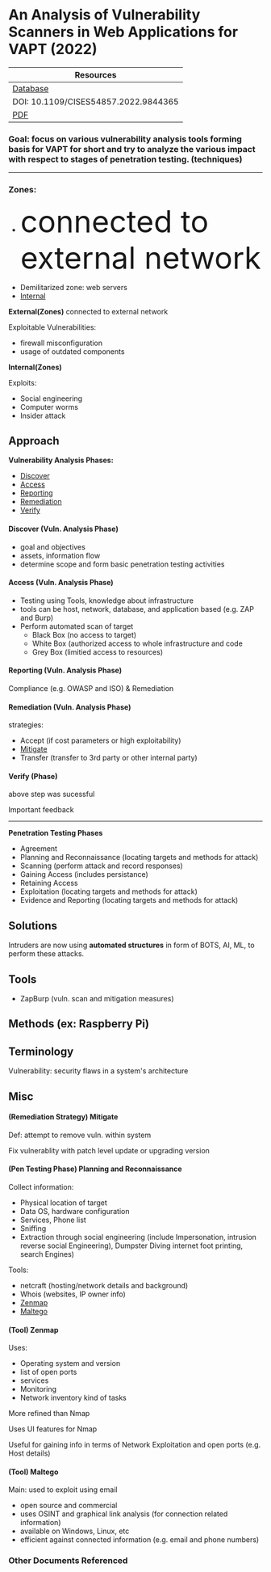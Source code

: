 # An Analysis of Vulnerability Scanners in Web Applications for VAPT (2022)

| Resources	|
|----------|
| [Database](https://doi-org.ezproxy.semo.edu:2443/10.1109/CISES54857.2022.9844365) |
| DOI: 10.1109/CISES54857.2022.9844365 |
| [PDF](https://ieeexplore-ieee-org.ezproxy.semo.edu:2443/stamp/stamp.jsp?tp=&arnumber=9844365) |

### Goal: focus on various vulnerability analysis tools forming basis for VAPT for short and try to analyze the various impact with respect to stages of penetration testing. (techniques)

<!----------------[External](#external-zone): ---------------------------------------->
----
	
### Zones:

- <span style="font-size:60px;">connected to external network</span>
* Demilitarized zone: web servers
* [Internal](#internal-zone)  

<a id="external-zone"></a>
**External(Zones)**
connected to external network

Exploitable Vulnerabilities:
* firewall misconfiguration
* usage of outdated components  

<a id="internal-zone"></a>
**Internal(Zones)**

Exploits:
* Social engineering
* Computer worms
* Insider attack  

<a id="approach"></a>
## Approach

**Vulnerability Analysis Phases:**
* [Discover](#discover)
* [Access](#access)
* [Reporting](#reporting)
* [Remediation](#remediation)
* [Verify](#verify)

<a id="discover"></a>
####  Discover (Vuln. Analysis Phase)
* goal and objectives
* assets, information flow
* determine scope and form basic penetration testing activities

<a id="access"></a>
#### Access (Vuln. Analysis Phase)
* Testing using Tools, knowledge about infrastructure
* tools can be host, network, database, and application based (e.g. ZAP and Burp)
* Perform automated scan of target 
	* Black Box (no access to target)
	* White Box (authorized access to whole infrastructure and code
	* Grey Box (limitied access to resources)

<a id="reporting"></a>
#### Reporting (Vuln. Analysis Phase)

Compliance (e.g. OWASP and ISO) & Remediation

<a id="remediation"></a>
#### Remediation (Vuln. Analysis Phase)

strategies: 
* Accept (if cost parameters or high exploitability)
* [Mitigate](#mitigate)
* Transfer (transfer to 3rd party or other internal party)

<a id="verify"></a>
#### Verify (Phase)

above step was sucessful

Important feedback  

----  

**Penetration Testing Phases**
* Agreement
* Planning and Reconnaissance (locating targets and methods for attack)
* Scanning (perform attack and record responses)
* Gaining Access (includes persistance)
* Retaining Access
* Exploitation (locating targets and methods for attack)
* Evidence and Reporting (locating targets and methods for attack)  


<a id="solutions"></a>
## Solutions

Intruders are now using **automated structures** in form of BOTS, AI, ML, to perform these attacks.   

<a id="tools"></a>
## Tools

* ZapBurp (vuln. scan and mitigation measures)  

<a id="Methods"></a>
## Methods (ex: Raspberry Pi)  

<a id="terminology"></a>
## Terminology

Vulnerability: security flaws in a system's architecture
  

## Misc

<a id="mitigate"></a>
#### (Remediation Strategy) Mitigate

Def: attempt to remove vuln. within system

Fix vulnerablity with patch level update or upgrading version

<a id="planning-reconnaissance"></a>
#### (Pen Testing Phase) Planning and Reconnaissance

Collect information:
* Physical location of target
* Data OS, hardware configuration
* Services, Phone list
* Sniffing
* Extraction through social engineering (include Impersonation, intrusion reverse social Engineering), Dumpster Diving internet foot printing, search Engines)

Tools:
* netcraft (hosting/network details and background)
* Whois (websites, IP owner info)
* [Zenmap](#zenmap)
* [Maltego](#maltego)

<a id="zenmap"></a>
#### (Tool) Zenmap

Uses:
* Operating system and version
* list of open ports
* services
* Monitoring
* Network inventory kind of tasks

More refined than Nmap

Uses UI features for Nmap

Useful for gaining info in terms of Network Exploitation and open ports (e.g. Host details)

<a id="maltego"></a>
#### (Tool) Maltego

Main: used to exploit using email

* open source and commercial
* uses OSINT and graphical link analysis (for connection related information)
* available on Windows, Linux, etc
* efficient against connected information (e.g. email and phone numbers)



### Other Documents Referenced


